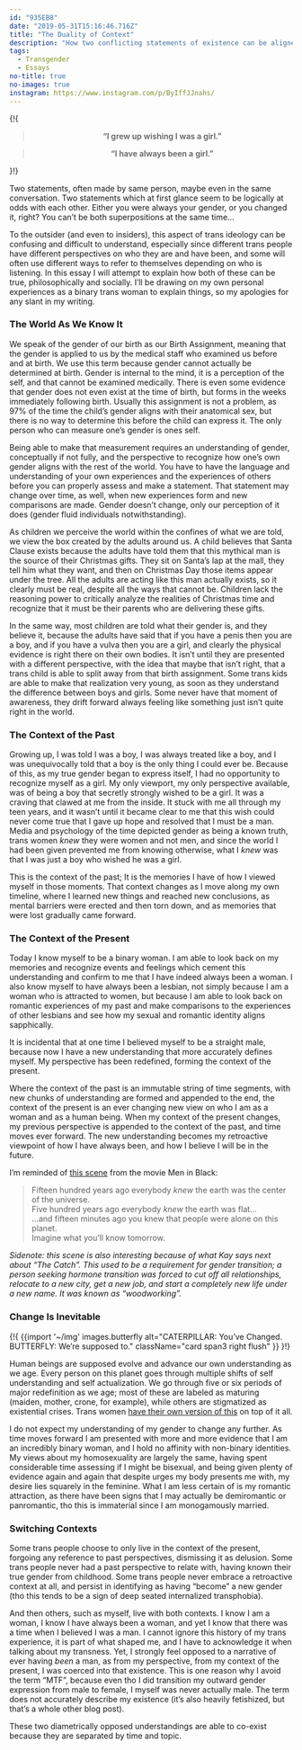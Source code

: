```yaml
---
id: "935EB8"
date: "2019-05-31T15:16:46.716Z"
title: "The Duality of Context"
description: "How two conflicting statements of existence can be aligned."
tags:
  - Transgender
  - Essays
no-title: true
no-images: true
instagram: https://www.instagram.com/p/ByIffJJnahs/
---
```


{!{
<div class="grid-row" style="grid-row-gap: 0;margin-bottom: 0;">
  <blockquote><p style="text-align: center;font-weight: 600;">“I grew up wishing I was a girl.”</p></blockquote>
  <blockquote><p style="text-align: center;font-weight: 600;">“I have always been a girl.”</p></blockquote>
</div>
}!}

Two statements, often made by same person, maybe even in the same conversation. Two statements which at first glance seem to be logically at odds with each other. Either you were always your gender, or you changed it, right? You can’t be both superpositions at the same time…

To the outsider (and even to insiders), this aspect of trans ideology can be confusing and difficult to understand, especially since different trans people have different perspectives on who they are and have been, and some will often use different ways to refer to themselves depending on who is listening. In this essay I will attempt to explain how both of these can be true, philosophically and socially. I’ll be drawing on my own personal experiences as a binary trans woman to explain things, so my apologies for any slant in my writing.

### The World As We Know It

We speak of the gender of our birth as our Birth Assignment, meaning that the gender is applied to us by the medical staff who examined us before and at birth. We use this term because gender cannot actually be determined at birth. Gender is internal to the mind, it is a perception of the self, and that cannot be examined medically. There is even some evidence that gender does not even exist at the time of birth, but forms in the weeks immediately following birth. Usually this assignment is not a problem, as 97% of the time the child’s gender aligns with their anatomical sex, but there is no way to determine this before the child can express it. The only person who can measure one’s gender is ones self.

Being able to make that measurement requires an understanding of gender, conceptually if not fully, and the perspective to recognize how one’s own gender aligns with the rest of the world. You have to have the language and understanding of your own experiences and the experiences of others before you can properly assess and make a statement. That statement may change over time, as well, when new experiences form and new comparisons are made. Gender doesn’t change, only our perception of it does (gender fluid individuals notwithstanding).

As children we perceive the world within the confines of what we are told, we view the box created by the adults around us. A child believes that Santa Clause exists because the adults have told them that this mythical man is the source of their Christmas gifts. They sit on Santa’s lap at the mall, they tell him what they want, and then on Christmas Day those items appear under the tree. All the adults are acting like this man actually exists, so it clearly must be real, despite all the ways that cannot be. Children lack the reasoning power to critically analyze the realities of Christmas time and recognize that it must be their parents who are delivering these gifts.

In the same way, most children are told what their gender is, and they believe it, because the adults have said that if you have a penis then you are a boy, and if you have a vulva then you are a girl, and clearly the physical evidence is right there on their own bodies. It isn’t until they are presented with a different perspective, with the idea that maybe that isn’t right, that a trans child is able to split away from that birth assignment. Some trans kids are able to make that realization very young, as soon as they understand the difference between boys and girls. Some never have that moment of awareness, they drift forward always feeling like something just isn’t quite right in the world.

### The Context of the Past

Growing up, I was told I was a boy, I was always treated like a boy, and I was unequivocally told that a boy is the only thing I could ever be. Because of this, as my true gender began to express itself, I had no opportunity to recognize myself as a girl. My only viewport, my only perspective available, was of being a boy that secretly strongly wished to be a girl. It was a craving that clawed at me from the inside. It stuck with me all through my teen years, and it wasn’t until it became clear to me that this wish could never come true that I gave up hope and resolved that I must be a man. Media and psychology of the time depicted gender as being a known truth, trans women *knew* they were women and not men, and since the world I had been given prevented me from knowing otherwise, what I *knew* was that I was just a boy who wished he was a girl.

This is the context of the past; It is the memories I have of how I viewed myself in those moments. That context changes as I move along my own timeline, where I learned new things and reached new conclusions, as mental barriers were erected and then torn down, and as memories that were lost gradually came forward.

### The Context of the Present

Today I know myself to be a binary woman. I am able to look back on my memories and recognize events and feelings which cement this understanding and confirm to me that I have indeed always been a woman.  I also know myself to have always been a lesbian, not simply because I am a woman who is attracted to women, but because I am able to look back on romantic experiences of my past and make comparisons to the experiences of other lesbians and see how my sexual and romantic identity aligns sapphically.

It is incidental that at one time I believed myself to be a straight male, because now I have a new understanding that more accurately defines myself. My perspective has been redefined, forming the context of the present.

Where the context of the past is an immutable string of time segments, with new chunks of understanding are formed and appended to the end, the context of the present is an ever changing new view on who I am as a woman and as a human being. When my context of the present changes, my previous perspective is appended to the context of the past, and time moves ever forward. The new understanding becomes my retroactive viewpoint of how I have always been, and how I believe I will be in the future.

I’m reminded of [this scene](https://youtu.be/w2ppyMUlXfM?t=30) from the movie Men in Black:

> Fifteen hundred years ago everybody *knew* the earth was the center of the universe.   
> Five hundred years ago everybody *knew* the earth was flat…   
> …and fifteen minutes ago you knew that people were alone on this planet.   
> Imagine what you’ll know tomorrow.   

_Sidenote: this scene is also interesting because of what Kay says next about “The Catch”. This used to be a requirement for gender transition; a person seeking hormone transition was forced to cut off all relationships, relocate to a new city, get a new job, and start a completely new life under a new name. It was known as “woodworking”._

### Change Is Inevitable

{!{
{{import '~/img' images.butterfly
  alt="CATERPILLAR: You’ve Changed.  BUTTERFLY: We’re supposed to."
  className="card span3 right flush"
}}
}!}

Human beings are supposed evolve and advance our own understanding as we age. Every person on this planet goes through multiple shifts of self understanding and self actualization. We go through five or six periods of major redefinition as we age; most of these are labeled as maturing (maiden, mother, crone, for example), while others are stigmatized as existential crises. Trans women [have their own version of this](/p/D0C809/threeyears.jpg) on top of it all.

I do not expect my understanding of my gender to change any further. As time moves forward I am presented with more and more evidence that I am an incredibly binary woman, and I hold no affinity with non-binary identities. My views about my homosexuality are largely the same, having spent considerable time assessing if I might be bisexual, and being given plenty of evidence again and again that despite urges my body presents me with, my desire lies squarely in the feminine. What I am less certain of is my romantic attraction, as there have been signs that I may actually be demiromantic or panromantic, tho this is immaterial since I am monogamously married.

### Switching Contexts

Some trans people choose to only live in the context of the present, forgoing any reference to past perspectives, dismissing it as delusion. Some trans people never had a past perspective to relate with, having known their true gender from childhood. Some trans people never embrace a retroactive context at all, and persist in identifying as having “become” a new gender (tho this tends to be a sign of deep seated internalized transphobia).

And then others, such as myself, live with both contexts. I know I am a woman, I know I have always been a woman, and yet I know that there was a time when I believed I was a man. I cannot ignore this history of my trans experience, it is part of what shaped me, and I have to acknowledge it when talking about my transness. Yet, I strongly feel opposed to a narrative of ever having *been* a man, as from my perspective, from my context of the present, I was coerced into that existence. This is one reason why I avoid the term “MTF”, because even tho I did transition my outward gender expression from male to female, I myself was never actually male. The term does not accurately describe my existence (it’s also heavily fetishized, but that’s a whole other blog post).

These two diametrically opposed understandings are able to co-exist because they are separated by time and topic.
